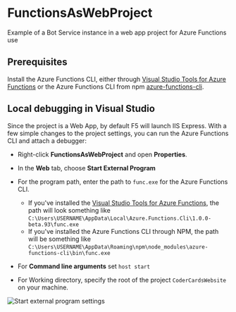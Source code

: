 # FunctionsAsWebProject
Example of a Bot Service instance in a web app project for Azure Functions use

## Prerequisites 

Install the Azure Functions CLI, either through [Visual Studio Tools for Azure Functions](https://aka.ms/functionsvstools) or the Azure Functions CLI from npm [azure\-functions\-cli](https://www.npmjs.com/package/azure-functions-cli). 

## Local debugging in Visual Studio 

Since the project is a Web App, by default F5 will launch IIS Express. With a few simple changes to the project settings, you can run the Azure Functions CLI and attach a debugger: 

- Right-click **FunctionsAsWebProject** and open **Properties**. 
- In the **Web** tab, choose **Start External Program**
- For the program path, enter the path to `func.exe` for the Azure Functions CLI. 

  - If you've installed the [Visual Studio Tools for Azure Functions](https://aka.ms/functionsvstools), the path will look something like `C:\Users\USERNAME\AppData\Local\Azure.Functions.Cli\1.0.0-beta.93\func.exe`
  - If you've installed the Azure Functions CLI through NPM, the path will be something like `C:\Users\USERNAME\AppData\Roaming\npm\node_modules\azure-functions-cli\bin\func.exe`
- For **Command line arguments** set `host start`
- For Working directory, specify the root of the project `CoderCardsWebsite` on your machine.

![Start external program settings](https://cloud.githubusercontent.com/assets/4260261/23055872/1d889b4e-f49d-11e6-9a58-42f42c9d02f3.png)
